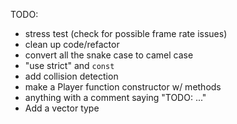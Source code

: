 TODO:
* stress test (check for possible frame rate issues)
* clean up code/refactor
* convert all the snake case to camel case
* "use strict" and `const`
* add collision detection
* make a Player function constructor w/ methods
* anything with a comment saying "TODO: ..."
* Add a vector type

